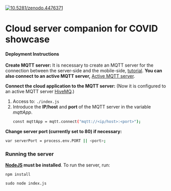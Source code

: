 [![10.5281/zenodo.4476371](https://img.shields.io/badge/DOI-10.5281%2Fzenodo.4476371-blue.svg)](https://zenodo.org/record/4476371)

# Cloud server companion for COVID showcase
#### Deployment Instructions


**Create MQTT server:** It is necessary to create an MQTT server for the connection between the server-side and the mobile-side, [tutorial](https://www.vultr.com/docs/how-to-install-mosquitto-mqtt-broker-server-on-ubuntu-16-04). **You can also connect to an active MQTT server,** [Active MQTT server](https://www.hivemq.com/public-mqtt-broker/).

**Connect the cloud application to the MQTT server:** (Now it is configured to an active MQTT server [HiveMQ](https://www.hivemq.com/public-mqtt-broker/).)
1. Access to:
`./index.js`
2. Introduce the **IP/host** and **port** of the MQTT server in the variable *mqttApp*.
    ```sh
    const mqttApp = mqtt.connect("mqtt://<ip/host>:<port>");
    ```
  
**Change server port (currently set to 80) if necessary:**
```sh
var serverPort = process.env.PORT || <port>;
```


### Running the server
**[NodeJS](https://nodejs.org/) must be installed**. 
To run the server, run:
```
npm install
```
```
sudo node index.js
```
